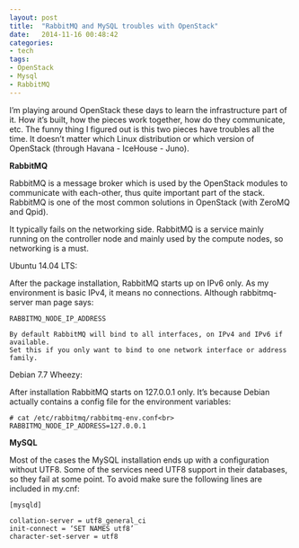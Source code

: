 ```yaml
---
layout: post
title:  "RabbitMQ and MySQL troubles with OpenStack"
date:   2014-11-16 00:48:42
categories:
- tech
tags: 
- OpenStack 
- Mysql 
- RabbitMQ
---
```

I’m playing around OpenStack these days to learn the infrastructure part of it. How it’s built, how the pieces work together, how do they communicate, etc. The funny thing I figured out is this two pieces have troubles all the time. It doesn’t matter which Linux distribution or which version of OpenStack (through Havana - IceHouse - Juno). 

**RabbitMQ**

RabbitMQ is a message broker which is used by the OpenStack modules to communicate with each-other, thus quite important part of the stack. RabbitMQ is one of the most common solutions in OpenStack (with ZeroMQ and Qpid). 

It typically fails on the networking side. RabbitMQ is a service mainly running on the controller node and mainly used by the compute nodes, so networking is a must. 

Ubuntu 14.04 LTS:

After the package installation, RabbitMQ starts up on IPv6 only. As my environment is basic IPv4, it means no connections. Although rabbitmq-server man page says: 

    RABBITMQ_NODE_IP_ADDRESS
    
    By default RabbitMQ will bind to all interfaces, on IPv4 and IPv6 if available. 
    Set this if you only want to bind to one network interface or address family.

Debian 7.7 Wheezy: 

After installation RabbitMQ starts on 127.0.0.1 only. It’s because Debian actually contains a config file for the environment variables: 

    # cat /etc/rabbitmq/rabbitmq-env.conf<br>
    RABBITMQ_NODE_IP_ADDRESS=127.0.0.1

**MySQL**

Most of the cases the MySQL installation ends up with a configuration without UTF8. Some of the services need UTF8 support in their databases, so they fail at some point. To avoid make sure the following lines are included in my.cnf: 

    [mysqld]
    
    collation-server = utf8_general_ci
    init-connect = ‘SET NAMES utf8’
    character-set-server = utf8

<!--more-->

